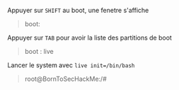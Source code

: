 Appuyer sur ``SHIFT`` au boot, une fenetre s'affiche
>boot:

Appuyer sur ``TAB`` pour avoir la liste des partitions de boot
>boot :
> live

Lancer le system avec ``live init=/bin/bash``
>root@BornToSecHackMe:/#
